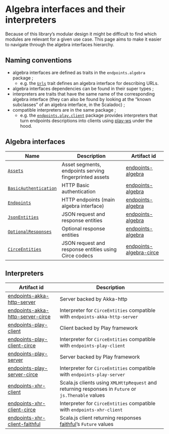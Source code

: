 # Algebra interfaces and their interpreters

Because of this library’s modular design it might be difficult to find which
modules are relevant for a given use case. This page aims to make it easier to
navigate through the algebra interfaces hierarchy.

## Naming conventions

- algebra interfaces are defined as traits in the `endpoints.algebra`
  package ;
    - e.g. the [`Urls`](api:endpoints.algebra.Urls) trait defines an algebra
      interface for describing URLs.
- algebra interfaces dependencies can be found in their super types ;
- interpreters are traits that have the same name of the corresponding
  algebra interface (they can also be found by looking at the “known
  subclasses” of an algebra interface, in the Scaladoc) ;
- compatible interpreters are in the same package ;
  - e.g. the [`endpoints.play.client`](api:endpoints.play.client.package)
    package provides interpreters that turn endpoints descriptions into
    clients using [play-ws](https://github.com/playframework/play-ws) under
    the hood.

## Algebra interfaces

| Name | Description | Artifact id |
|---|---|---|
|[`Assets`](api:endpoints.algebra.Assets)|Asset segments, endpoints serving fingerprinted assets|[endpoints-algebra](https://index.scala-lang.org/julienrf/endpoints/endpoints-algebra)|
|[`BasicAuthentication`](api:endpoints.algebra.BasicAuthentication)|HTTP Basic authentication|[endpoints-algebra](https://index.scala-lang.org/julienrf/endpoints/endpoints-algebra)|
|[`Endpoints`](api:endpoints.algebra.Endpoints)|HTTP endpoints (main algebra interface)|[endpoints-algebra](https://index.scala-lang.org/julienrf/endpoints/endpoints-algebra)|
|[`JsonEntities`](api:endpoints.algebra.JsonEntities)|JSON request and response entities|[endpoints-algebra](https://index.scala-lang.org/julienrf/endpoints/endpoints-algebra)|
|[`OptionalResponses`](api:endpoints.algebra.OptionalResponses)|Optional response entities|[endpoints-algebra](https://index.scala-lang.org/julienrf/endpoints/endpoints-algebra)|
|[`CirceEntities`](api:endpoints.algebra.CirceEntities)|JSON request and response entities using Circe codecs|[endpoints-algebra-circe](https://index.scala-lang.org/julienrf/endpoints/endpoints-algebra-circe)|

## Interpreters

| Artifact id | Description |
|---|---|
|[endpoints-akka-http-server](https://index.scala-lang.org/julienrf/endpoints/endpoints-akka-http-server)|Server backed by Akka-http|
|[endpoints-akka-http-server-circe](https://index.scala-lang.org/julienrf/endpoints/endpoints-akka-http-server)|Interpreter for `CirceEntities` compatible with `endpoints-akka-http-server`|
|[endpoints-play-client](https://index.scala-lang.org/julienrf/endpoints/endpoints-play-client)|Client backed by Play framework|
|[endpoints-play-client-circe](https://index.scala-lang.org/julienrf/endpoints/endpoints-play-client-circe)|Interpreter for `CirceEntities` compatible with `endpoints-play-client`|
|[endpoints-play-server](https://index.scala-lang.org/julienrf/endpoints/endpoints-play-server)|Server backed by Play framework|
|[endpoints-play-server-circe](https://index.scala-lang.org/julienrf/endpoints/endpoints-play-server-circe)|Interpreter for `CirceEntities` compatible with `endpoints-play-server`|
|[endpoints-xhr-client](https://index.scala-lang.org/julienrf/endpoints/endpoints-xhr-client)|Scala.js clients using `XMLHttpRequest` and returning responses in `Future` or `js.Thenable` values|
|[endpoints-xhr-client-circe](https://index.scala-lang.org/julienrf/endpoints/endpoints-xhr-client-circe)|Interpreter for `CirceEntities` compatible with `endpoints-xhr-client`|
|[endpoints-xhr-client-faithful](https://index.scala-lang.org/julienrf/endpoints/endpoints-xhr-client-faithful)|Scala.js client returning responses [faithful](https://github.com/julienrf/faithful)’s `Future` values|
